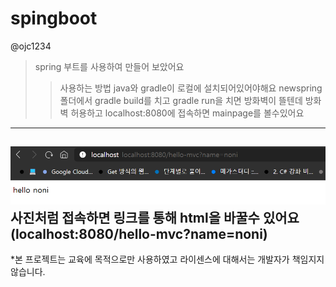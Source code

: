# spingboot
@ojc1234
>spring 부트를 사용하여 만들어 보았어요
>> 사용하는 방법 java와 gradle이 로컬에 설치되어있어야해요
>> newspring 폴더에서 gradle build를 치고 
>> gradle run을 치면 방화벽이 뜰텐데 방화벽 허용하고
>> localhost:8080에 접속하면 mainpage를 볼수있어요
---
![설명](./image1.png)
사진처럼 접속하면 링크를 통해 html을 바꿀수 있어요
(localhost:8080/hello-mvc?name=noni)
---
*본 프로젝트는 교육에 목적으로만 사용하였고 라이센스에 대해서는 개발자가 책임지지 않습니다.
